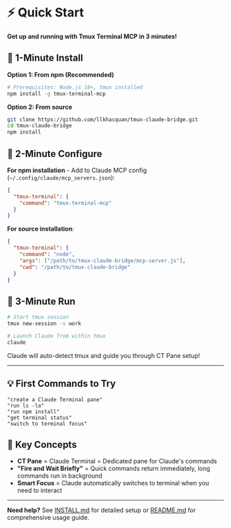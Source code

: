 # ⚡ Quick Start

**Get up and running with Tmux Terminal MCP in 3 minutes!**

## 🚀 1-Minute Install

**Option 1: From npm (Recommended)**
```bash
# Prerequisites: Node.js 18+, tmux installed
npm install -g tmux-terminal-mcp
```

**Option 2: From source**
```bash
git clone https://github.com/llkhacquan/tmux-claude-bridge.git
cd tmux-claude-bridge
npm install
```

## 🎯 2-Minute Configure

**For npm installation** - Add to Claude MCP config (`~/.config/claude/mcp_servers.json`):
```json
{
  "tmux-terminal": {
    "command": "tmux-terminal-mcp"
  }
}
```

**For source installation**:
```json
{
  "tmux-terminal": {
    "command": "node",
    "args": ["/path/to/tmux-claude-bridge/mcp-server.js"],
    "cwd": "/path/to/tmux-claude-bridge"
  }
}
```

## 🏃 3-Minute Run

```bash
# Start tmux session
tmux new-session -s work

# Launch Claude from within tmux
claude
```

Claude will auto-detect tmux and guide you through CT Pane setup!

---

## 💡 First Commands to Try

```
"create a Claude Terminal pane"
"run ls -la"  
"run npm install"
"get terminal status"
"switch to terminal focus"
```

## 🎯 Key Concepts

- **CT Pane** = Claude Terminal = Dedicated pane for Claude's commands
- **"Fire and Wait Briefly"** = Quick commands return immediately, long commands run in background
- **Smart Focus** = Claude automatically switches to terminal when you need to interact

---

**Need help?** See [INSTALL.md](./INSTALL.md) for detailed setup or [README.md](./README.md) for comprehensive usage guide.